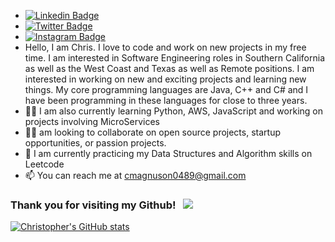 -  [![Linkedin Badge](https://img.shields.io/badge/-LinkedIn-0e76a8?style=flat-square&logo=Linkedin&logoColor=white)](https://linkedin.com/in/christopher-magnuson)
-  [![Twitter Badge](https://img.shields.io/badge/-Twitter-00acee?style=flat-square&logo=Twitter&logoColor=white)](https://twitter.com/ChrisMag8889)
-  [![Instagram Badge](https://img.shields.io/badge/-Instagram-e4405f?style=flat-square&logo=Instagram&logoColor=white)](https://instagram.com/chrismagnuson8889)
-   Hello, I am Chris. I love to code and work on new projects in my free time.  I am interested in Software Engineering roles in Southern California as well as the     West Coast and Texas as well as Remote positions. I am interested in working on new and exciting projects and learning new things. My core programming   languages are Java, C++ and C# and I have been programming in these languages for close to three years.  
- 👨‍💻 I am also currently learning Python, AWS, JavaScript and working on projects involving MicroServices
- 👨‍💻  am looking to collaborate on open source projects, startup opportunities, or passion projects. 
- 🚀 I am currently practicing my Data Structures and Algorithm skills on Leetcode
- 📫 You can reach me at cmagnuson0489@gmail.com


### Thank you for visiting my Github! &nbsp; ![](https://visitor-badge.glitch.me/badge?page_id=cmagnuson0489.cmagnuson0489)


[![Christopher's GitHub stats](https://github-readme-stats.vercel.app/api?username=cmagnuson0489)](https://github.com/cmagnuson0489/github-readme-stats)
